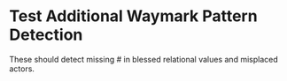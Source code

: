 <!-- Test file for additional waymark patterns -->

# Test Additional Waymark Pattern Detection

<!-- todo ::: test blessed relational missing hash fixes:123 -->
<!-- todo ::: test blessed relational missing hash depends:456,789 -->
<!-- todo ::: implement feature @alice should help with this -->
<!-- review ::: security check needs @bob input from @charlie -->
<!-- todo ::: @alice correctly placed actor first -->
<!-- note ::: this has #owner:@alice correctly in relational tag -->

These should detect missing # in blessed relational values and misplaced actors.